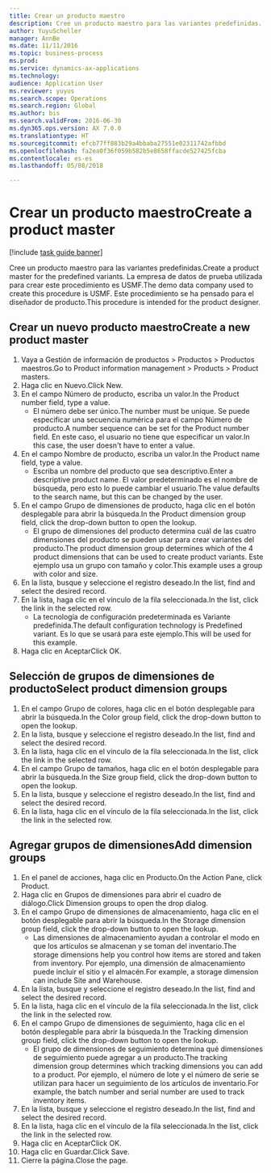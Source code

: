 ```yaml
--- 
title: Crear un producto maestro
description: Cree un producto maestro para las variantes predefinidas.
author: YuyuScheller
manager: AnnBe
ms.date: 11/11/2016
ms.topic: business-process
ms.prod: 
ms.service: dynamics-ax-applications
ms.technology: 
audience: Application User
ms.reviewer: yuyus
ms.search.scope: Operations
ms.search.region: Global
ms.author: bis
ms.search.validFrom: 2016-06-30
ms.dyn365.ops.version: AX 7.0.0
ms.translationtype: HT
ms.sourcegitcommit: efcb77ff883b29a4bbaba27551e02311742afbbd
ms.openlocfilehash: fa2ea0f36f059b582b5e8658ffacde527425fcba
ms.contentlocale: es-es
ms.lasthandoff: 05/08/2018

---
```

# <a name="create-a-product-master"></a><span data-ttu-id="a6c20-103">Crear un producto maestro</span><span class="sxs-lookup"><span data-stu-id="a6c20-103">Create a product master</span></span>

[!include [task guide banner](../../includes/task-guide-banner.md)]

<span data-ttu-id="a6c20-104">Cree un producto maestro para las variantes predefinidas.</span><span class="sxs-lookup"><span data-stu-id="a6c20-104">Create a product master for the predefined variants.</span></span> <span data-ttu-id="a6c20-105">La empresa de datos de prueba utilizada para crear este procedimiento es USMF.</span><span class="sxs-lookup"><span data-stu-id="a6c20-105">The demo data company used to create this procedure is USMF.</span></span> <span data-ttu-id="a6c20-106">Este procedimiento se ha pensado para el diseñador de producto.</span><span class="sxs-lookup"><span data-stu-id="a6c20-106">This procedure is intended for the product designer.</span></span>


## <a name="create-a-new-product-master"></a><span data-ttu-id="a6c20-107">Crear un nuevo producto maestro</span><span class="sxs-lookup"><span data-stu-id="a6c20-107">Create a new product master</span></span>
1. <span data-ttu-id="a6c20-108">Vaya a Gestión de información de productos > Productos > Productos maestros.</span><span class="sxs-lookup"><span data-stu-id="a6c20-108">Go to Product information management > Products > Product masters.</span></span>
2. <span data-ttu-id="a6c20-109">Haga clic en Nuevo.</span><span class="sxs-lookup"><span data-stu-id="a6c20-109">Click New.</span></span>
3. <span data-ttu-id="a6c20-110">En el campo Número de producto, escriba un valor.</span><span class="sxs-lookup"><span data-stu-id="a6c20-110">In the Product number field, type a value.</span></span>
    * <span data-ttu-id="a6c20-111">El número debe ser único.</span><span class="sxs-lookup"><span data-stu-id="a6c20-111">The number must be unique.</span></span> <span data-ttu-id="a6c20-112">Se puede especificar una secuencia numérica para el campo Número de producto.</span><span class="sxs-lookup"><span data-stu-id="a6c20-112">A number sequence can be set for the Product number field.</span></span> <span data-ttu-id="a6c20-113">En este caso, el usuario no tiene que especificar un valor.</span><span class="sxs-lookup"><span data-stu-id="a6c20-113">In this case, the user doesn't have to enter a value.</span></span>  
4. <span data-ttu-id="a6c20-114">En el campo Nombre de producto, escriba un valor.</span><span class="sxs-lookup"><span data-stu-id="a6c20-114">In the Product name field, type a value.</span></span>
    * <span data-ttu-id="a6c20-115">Escriba un nombre del producto que sea descriptivo.</span><span class="sxs-lookup"><span data-stu-id="a6c20-115">Enter a descriptive product name.</span></span> <span data-ttu-id="a6c20-116">El valor predeterminado es el nombre de búsqueda, pero esto lo puede cambiar el usuario.</span><span class="sxs-lookup"><span data-stu-id="a6c20-116">The value defaults to the search name, but this can be changed by the user.</span></span>  
5. <span data-ttu-id="a6c20-117">En el campo Grupo de dimensiones de producto, haga clic en el botón desplegable para abrir la búsqueda.</span><span class="sxs-lookup"><span data-stu-id="a6c20-117">In the Product dimension group field, click the drop-down button to open the lookup.</span></span>
    * <span data-ttu-id="a6c20-118">El grupo de dimensiones del producto determina cuál de las cuatro dimensiones del producto se pueden usar para crear variantes del producto.</span><span class="sxs-lookup"><span data-stu-id="a6c20-118">The product dimension group determines which of the 4 product dimensions that can be used to create product variants.</span></span> <span data-ttu-id="a6c20-119">Este ejemplo usa un grupo con tamaño y color.</span><span class="sxs-lookup"><span data-stu-id="a6c20-119">This example uses a group with color and size.</span></span>  
6. <span data-ttu-id="a6c20-120">En la lista, busque y seleccione el registro deseado.</span><span class="sxs-lookup"><span data-stu-id="a6c20-120">In the list, find and select the desired record.</span></span>
7. <span data-ttu-id="a6c20-121">En la lista, haga clic en el vínculo de la fila seleccionada.</span><span class="sxs-lookup"><span data-stu-id="a6c20-121">In the list, click the link in the selected row.</span></span>
    * <span data-ttu-id="a6c20-122">La tecnología de configuración predeterminada es Variante predefinida.</span><span class="sxs-lookup"><span data-stu-id="a6c20-122">The default configuration technology is Predefined variant.</span></span> <span data-ttu-id="a6c20-123">Es lo que se usará para este ejemplo.</span><span class="sxs-lookup"><span data-stu-id="a6c20-123">This will be used for this example.</span></span>  
8. <span data-ttu-id="a6c20-124">Haga clic en Aceptar</span><span class="sxs-lookup"><span data-stu-id="a6c20-124">Click OK.</span></span>

## <a name="select-product-dimension-groups"></a><span data-ttu-id="a6c20-125">Selección de grupos de dimensiones de producto</span><span class="sxs-lookup"><span data-stu-id="a6c20-125">Select product dimension groups</span></span>
1. <span data-ttu-id="a6c20-126">En el campo Grupo de colores, haga clic en el botón desplegable para abrir la búsqueda.</span><span class="sxs-lookup"><span data-stu-id="a6c20-126">In the Color group field, click the drop-down button to open the lookup.</span></span>
2. <span data-ttu-id="a6c20-127">En la lista, busque y seleccione el registro deseado.</span><span class="sxs-lookup"><span data-stu-id="a6c20-127">In the list, find and select the desired record.</span></span>
3. <span data-ttu-id="a6c20-128">En la lista, haga clic en el vínculo de la fila seleccionada.</span><span class="sxs-lookup"><span data-stu-id="a6c20-128">In the list, click the link in the selected row.</span></span>
4. <span data-ttu-id="a6c20-129">En el campo Grupo de tamaños, haga clic en el botón desplegable para abrir la búsqueda.</span><span class="sxs-lookup"><span data-stu-id="a6c20-129">In the Size group field, click the drop-down button to open the lookup.</span></span>
5. <span data-ttu-id="a6c20-130">En la lista, busque y seleccione el registro deseado.</span><span class="sxs-lookup"><span data-stu-id="a6c20-130">In the list, find and select the desired record.</span></span>
6. <span data-ttu-id="a6c20-131">En la lista, haga clic en el vínculo de la fila seleccionada.</span><span class="sxs-lookup"><span data-stu-id="a6c20-131">In the list, click the link in the selected row.</span></span>

## <a name="add-dimension-groups"></a><span data-ttu-id="a6c20-132">Agregar grupos de dimensiones</span><span class="sxs-lookup"><span data-stu-id="a6c20-132">Add dimension groups</span></span>
1. <span data-ttu-id="a6c20-133">En el panel de acciones, haga clic en Producto.</span><span class="sxs-lookup"><span data-stu-id="a6c20-133">On the Action Pane, click Product.</span></span>
2. <span data-ttu-id="a6c20-134">Haga clic en Grupos de dimensiones para abrir el cuadro de diálogo.</span><span class="sxs-lookup"><span data-stu-id="a6c20-134">Click Dimension groups to open the drop dialog.</span></span>
3. <span data-ttu-id="a6c20-135">En el campo Grupo de dimensiones de almacenamiento, haga clic en el botón desplegable para abrir la búsqueda.</span><span class="sxs-lookup"><span data-stu-id="a6c20-135">In the Storage dimension group field, click the drop-down button to open the lookup.</span></span>
    * <span data-ttu-id="a6c20-136">Las dimensiones de almacenamiento ayudan a controlar el modo en que los artículos se almacenan y se toman del inventario.</span><span class="sxs-lookup"><span data-stu-id="a6c20-136">The storage dimensions help you control how items are stored and taken from inventory.</span></span> <span data-ttu-id="a6c20-137">Por ejemplo, una dimensión de almacenamiento puede incluir el sitio y el almacén.</span><span class="sxs-lookup"><span data-stu-id="a6c20-137">For example, a storage dimension can include Site and Warehouse.</span></span>  
4. <span data-ttu-id="a6c20-138">En la lista, busque y seleccione el registro deseado.</span><span class="sxs-lookup"><span data-stu-id="a6c20-138">In the list, find and select the desired record.</span></span>
5. <span data-ttu-id="a6c20-139">En la lista, haga clic en el vínculo de la fila seleccionada.</span><span class="sxs-lookup"><span data-stu-id="a6c20-139">In the list, click the link in the selected row.</span></span>
6. <span data-ttu-id="a6c20-140">En el campo Grupo de dimensiones de seguimiento, haga clic en el botón desplegable para abrir la búsqueda.</span><span class="sxs-lookup"><span data-stu-id="a6c20-140">In the Tracking dimension group field, click the drop-down button to open the lookup.</span></span>
    * <span data-ttu-id="a6c20-141">El grupo de dimensiones de seguimiento determina qué dimensiones de seguimiento puede agregar a un producto.</span><span class="sxs-lookup"><span data-stu-id="a6c20-141">The tracking dimension group determines which tracking dimensions you can add to a product.</span></span> <span data-ttu-id="a6c20-142">Por ejemplo, el número de lote y el número de serie se utilizan para hacer un seguimiento de los artículos de inventario.</span><span class="sxs-lookup"><span data-stu-id="a6c20-142">For example, the batch number and serial number are used to track inventory items.</span></span>  
7. <span data-ttu-id="a6c20-143">En la lista, busque y seleccione el registro deseado.</span><span class="sxs-lookup"><span data-stu-id="a6c20-143">In the list, find and select the desired record.</span></span>
8. <span data-ttu-id="a6c20-144">En la lista, haga clic en el vínculo de la fila seleccionada.</span><span class="sxs-lookup"><span data-stu-id="a6c20-144">In the list, click the link in the selected row.</span></span>
9. <span data-ttu-id="a6c20-145">Haga clic en Aceptar</span><span class="sxs-lookup"><span data-stu-id="a6c20-145">Click OK.</span></span>
10. <span data-ttu-id="a6c20-146">Haga clic en Guardar.</span><span class="sxs-lookup"><span data-stu-id="a6c20-146">Click Save.</span></span>
11. <span data-ttu-id="a6c20-147">Cierre la página.</span><span class="sxs-lookup"><span data-stu-id="a6c20-147">Close the page.</span></span>


